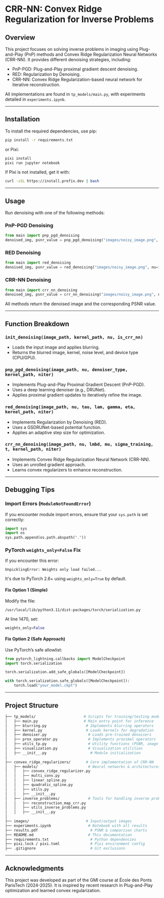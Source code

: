 # CRR-NN: Convex Ridge Regularization for Inverse Problems

## Overview

This project focuses on solving inverse problems in imaging using Plug-and-Play (PnP) methods and Convex Ridge Regularization Neural Networks (CRR-NN). It provides different denoising strategies, including:

- PnP-PGD: Plug-and-Play proximal gradient descent denoising.
- RED: Regularization by Denoising.
- CRR-NN: Convex Ridge Regularization-based neural network for iterative reconstruction.

All implementations are found in `tp_models/main.py`, with experiments detailed in `experiments.ipynb`.

---

## Installation

To install the required dependencies, use pip:

```bash
pip install -r requirements.txt
```

or Pixi:

```bash
pixi install
pixi run jupyter notebook
```

If Pixi is not installed, get it with:

```bash
curl -sSL https://install.prefix.dev | bash
```

---

## Usage

Run denoising with one of the following methods:

### PnP-PGD Denoising

```python
from main import pnp_pgd_denoising
denoised_img, psnr_value = pnp_pgd_denoising("images/noisy_image.png", nu=1/255)
```

### RED Denoising

```python
from main import red_denoising
denoised_img, psnr_value = red_denoising("images/noisy_image.png", nu=1/255)
```

### CRR-NN Denoising

```python
from main import crr_nn_denoising
denoised_img, psnr_value = crr_nn_denoising("images/noisy_image.png", nu=1/255)
```

All methods return the denoised image and the corresponding PSNR value.

---

## Function Breakdown

### `init_denoising(image_path, kernel_path, nu, is_crr_nn)`
- Loads the input image and applies blurring.
- Returns the blurred image, kernel, noise level, and device type (CPU/GPU).

### `pnp_pgd_denoising(image_path, nu, denoiser_type, kernel_path, niter)`
- Implements Plug-and-Play Proximal Gradient Descent (PnP-PGD).
- Uses a deep learning denoiser (e.g., DRUNet).
- Applies proximal gradient updates to iteratively refine the image.

### `red_denoising(image_path, nu, tau, lam, gamma, eta, kernel_path, niter)`
- Implements Regularization by Denoising (RED).
- Uses a GSDRUNet-based potential function.
- Applies an adaptive step size for optimization.

### `crr_nn_denoising(image_path, nu, lmbd, mu, sigma_training, t, kernel_path, niter)`
- Implements Convex Ridge Regularization Neural Network (CRR-NN).
- Uses an unrolled gradient approach.
- Learns convex regularizers to enhance reconstruction.

---

## Debugging Tips

### Import Errors (`ModuleNotFoundError`)
If you encounter module import errors, ensure that your `sys.path` is set correctly:

```python
import sys
import os
sys.path.append(os.path.abspath("."))
```

### PyTorch `weights_only=False` Fix
If you encounter this error:

```
UnpicklingError: Weights only load failed...
```

It's due to PyTorch 2.6+ using `weights_only=True` by default.

#### Fix Option 1 (Simple)
Modify the file:

```
/usr/local/lib/python3.11/dist-packages/torch/serialization.py
```

At line 1470, set:

```python
weights_only=False
```

#### Fix Option 2 (Safe Approach)
Use PyTorch’s safe allowlist:

```python
from pytorch_lightning.callbacks import ModelCheckpoint
import torch.serialization

torch.serialization.add_safe_globals([ModelCheckpoint])

with torch.serialization.safe_globals([ModelCheckpoint]):
    torch.load("your_model.ckpt")
```

---

## Project Structure

```bash
├── tp_models/                      # Scripts for training/testing models
│   ├── main.py                     # Main entry point for inference
│   ├── blurring.py                  # Implements blurring operators
│   ├── kernel.py                    # Loads kernels for degradation
│   ├── denoiser.py                   # Loads pre-trained denoisers
│   ├── prox_operator.py              # Implements proximal operators
│   ├── utils_tp.py                   # Utility functions (PSNR, image loading)
│   ├── visualization.py              # Visualization utilities
│   ├── __init__.py                    # Module initialization
│
├── convex_ridge_regularizers/       # Core implementation of CRR-NN
│   ├── models/                       # Neural networks & architectures
│   │   ├── convex_ridge_regularizer.py
│   │   ├── multi_conv.py
│   │   ├── linear_spline.py
│   │   ├── quadratic_spline.py
│   │   ├── utils.py
│   │   ├── __init__.py
│   ├── inverse_problems/             # Tools for handling inverse problems
│   │   ├── reconstruction_map_crr.py
│   │   ├── utils_inverse_problems.py
│   │   ├── __init__.py
│
├── images/                          # Input/output images
├── experiments.ipynb                 # Notebook with all results
├── results.pdf                        # PSNR & comparison charts
├── README.md                         # This documentation
├── requirements.txt                   # Python dependencies
├── pixi.lock / pixi.toml              # Pixi environment config
├── .gitignore                         # Git exclusions
```

---

## Acknowledgments

This project was developed as part of the GMI course at École des Ponts ParisTech (2024-2025). It is inspired by recent research in Plug-and-Play optimization and learned convex regularization.



